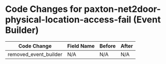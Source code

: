 # Code Changes for paxton-net2door-physical-location-access-fail (Event Builder)

| Code Change | Field Name | Before | After |
|-------------|------------|--------|-------|
| removed_event_builder | N/A | N/A | N/A |